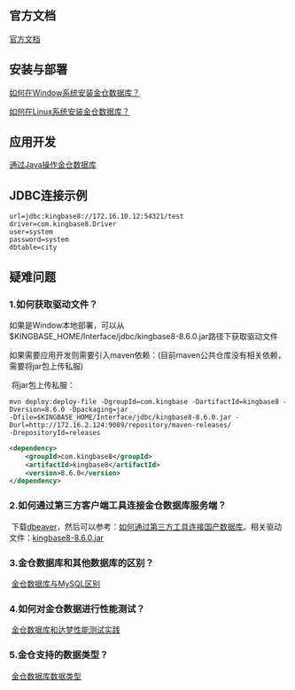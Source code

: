## 官方文档

[官方文档](https://www.kingbase.com.cn/tyxsjk/index.htm)



## 安装与部署

[如何在Window系统安装金仓数据库？](https://help.kingbase.com.cn/v8/install-updata/install-windows/index.html)

[如何在Linux系统安装金仓数据库？](https://help.kingbase.com.cn/v8/install-updata/install-linux/index.html) 



## 应用开发

[通过Java操作金仓数据库](https://help.kingbase.com.cn/v8/development/client-interfaces/jdbc/index.html)



## JDBC连接示例

```properties
url=jdbc:kingbase8://172.16.10.12:54321/test
driver=com.kingbase8.Driver
user=system
password=system
dbtable=city
```



## 疑难问题

### 1.如何获取驱动文件？

​	如果是Window本地部署，可以从$KINGBASE_HOME/Interface/jdbc/kingbase8-8.6.0.jar路径下获取驱动文件

​	如果需要应用开发则需要引入maven依赖：(目前maven公共仓库没有相关依赖，需要将jar包上传私服)

​	将jar包上传私服：

```shell
mvn deploy:deploy-file -DgroupId=com.kingbase -DartifactId=kingbase8 -Dversion=8.6.0 -Dpackaging=jar 
-Dfile=$KINGBASE_HOME/Interface/jdbc/kingbase8-8.6.0.jar -Durl=http://172.16.2.124:9089/repository/maven-releases/ 
-DrepositoryId=releases
```

```xml
<dependency>
    <groupId>com.kingbase8</groupId>
    <artifactId>kingbase8</artifactId>
    <version>8.6.0</version>
</dependency>
```

### 2.如何通过第三方客户端工具连接金仓数据库服务端？

​	下载[dbeaver](https://dbeaver.io/download/)，然后可以参考：[如何通过第三方工具连接国产数据库](https://blog.csdn.net/mgxiaomage/article/details/119618549)。相关驱动文件：[kingbase8-8.6.0.jar](./driver/kingbase8-8.6.0.jar)

### 3.金仓数据库和其他数据库的区别？

​	[金仓数据库与MySQL区别](https://blog.csdn.net/BuildH/article/details/120059843)

### 4.如何对金仓数据进行性能测试？

​	[金仓数据库和达梦性能测试实践](https://blog.csdn.net/qq_19524879/article/details/103718274)

### 5.金仓支持的数据类型？

​	[金仓数据库数据类型](https://help.kingbase.com.cn/v8/development/sql-plsql/sql/datatype.html#id2)

